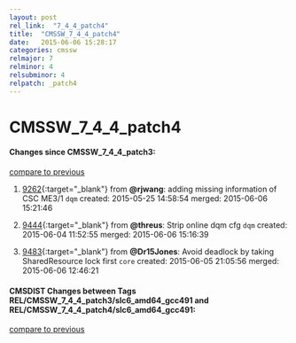 ```yaml
---
layout: post
rel_link:  "7_4_4_patch4"
title:  "CMSSW_7_4_4_patch4"
date:   2015-06-06 15:28:17
categories: cmssw
relmajor: 7
relminor: 4
relsubminor: 4
relpatch: _patch4
---
```


# CMSSW_7_4_4_patch4
#### Changes since CMSSW_7_4_4_patch3:

[compare to previous](https://github.com/cms-sw/cmssw/compare/CMSSW_7_4_4_patch3...CMSSW_7_4_4_patch4)



1. [9262](http://github.com/cms-sw/cmssw/pull/9262){:target="_blank"}  from **@rjwang**: adding missing information of CSC ME3/1 `dqm`  created: 2015-05-25 14:58:54 merged: 2015-06-06 15:21:46

2. [9444](http://github.com/cms-sw/cmssw/pull/9444){:target="_blank"}  from **@threus**: Strip online dqm cfg `dqm`  created: 2015-06-04 11:52:55 merged: 2015-06-06 15:16:39

3. [9483](http://github.com/cms-sw/cmssw/pull/9483){:target="_blank"}  from **@Dr15Jones**: Avoid deadlock by taking SharedResource lock first `core`  created: 2015-06-05 21:05:56 merged: 2015-06-06 12:46:21

#### CMSDIST Changes between Tags REL/CMSSW_7_4_4_patch3/slc6_amd64_gcc491 and REL/CMSSW_7_4_4_patch4/slc6_amd64_gcc491:

[compare to previous](https://github.com/cms-sw/cmsdist/compare/REL/CMSSW_7_4_4_patch3/slc6_amd64_gcc491...REL/CMSSW_7_4_4_patch4/slc6_amd64_gcc491)


